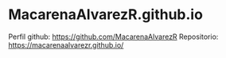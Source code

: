 # MacarenaAlvarezR.github.io
Perfil github: https://github.com/MacarenaAlvarezR
Repositorio: https://macarenaalvarezr.github.io/